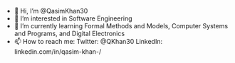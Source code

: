 - 👋 Hi, I’m @QasimKhan30
- 👀 I’m interested in Software Engineering
- 🌱 I’m currently learning Formal Methods and Models, Computer Systems and Programs, and Digital Electronics
- 📫 How to reach me:
                     Twitter: @QKhan30
                     LinkedIn: linkedin.com/in/qasim-khan-/

<!---
QasimKhan30/QasimKhan30 is a ✨ special ✨ repository because its `README.md` (this file) appears on your GitHub profile.
You can click the Preview link to take a look at your changes.
--->
